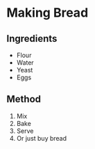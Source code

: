 # Making Bread

## Ingredients

- Flour
- Water
- Yeast
- Eggs

## Method
1. Mix
2. Bake
3. Serve
4. Or just buy bread
